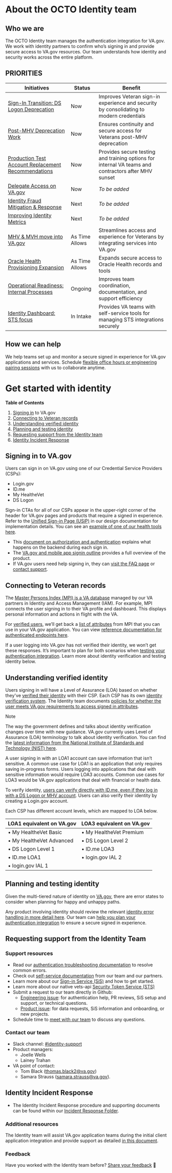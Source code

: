 # **About the OCTO Identity team**

## **Who we are**

The OCTO Identity team manages the authentication integration for VA.gov. We work with identity partners to confirm who’s signing in and provide secure access to VA.gov resources. Our team understands how identity and security works across the entire platform.

## **PRIORITIES**

| Initiatives | Status | Benefit |
|--------------|--------|---------|
| [Sign-In Transition: DS Logon Deprecation](https://github.com/department-of-veterans-affairs/identity-documentation/issues/15) | Now | Improves Veteran sign-in experience and security by consolidating to modern credentials |
| [Post-MHV Deprecation Work](https://github.com/department-of-veterans-affairs/identity-documentation/milestone/4) | Now | Ensures continuity and secure access for Veterans post-MHV deprecation |
| [Production Test Account Replacement Recommendations](https://github.com/department-of-veterans-affairs/identity-documentation/milestone/12) | Now | Provides secure testing and training options for internal VA teams and contractors after MHV sunset |
| [Delegate Access on VA.gov](https://github.com/department-of-veterans-affairs/identity-documentation/milestone/3) | Now | _To be added_ |
| [Identity Fraud Mitigation & Response](https://github.com/department-of-veterans-affairs/identity-documentation/milestone/8) | Next | _To be added_ |
| [Improving Identity Metrics](https://github.com/department-of-veterans-affairs/identity-documentation/milestone/5) | Next | _To be added_ |
| [MHV & MVH move into VA.gov](https://github.com/department-of-veterans-affairs/identity-documentation/milestone/1) | As Time Allows | Streamlines access and experience for Veterans by integrating services into VA.gov |
| [Oracle Health Provisioning Expansion](https://github.com/department-of-veterans-affairs/identity-documentation/milestone/1) | As Time Allows | Expands secure access to Oracle Health records and tools |
| [Operational Readiness: Internal Processes](https://github.com/department-of-veterans-affairs/identity-documentation/milestone/10) | Ongoing | Improves team coordination, documentation, and support efficiency |
| [Identity Dashboard: STS focus](https://github.com/orgs/department-of-veterans-affairs/projects/1646/views/10?pane=issue&itemId=111916085&issue=department-of-veterans-affairs%7Cidentity-documentation%7C323) | In Intake | Provides VA teams with self-service tools for managing STS integrations securely |



## **How we can help**

We help teams set up and monitor a secure signed in experience for VA.gov applications and services. Schedule [flexible office hours or engineering pairing sessions](https://github.com/department-of-veterans-affairs/va.gov-team/blob/master/products/identity/Support%20Process/identity-office-hours.md) with us to collaborate anytime.

# **Get started with identity**

**Table of Contents**

1. [Signing in](https://github.com/department-of-veterans-affairs/va.gov-team/tree/master/products/identity#signing-in-to-vagov) to VA.gov
2. [Connecting to Veteran records](https://github.com/department-of-veterans-affairs/va.gov-team/tree/master/products/identity#connecting-to-veteran-records)
3. [Understanding verified identity](https://github.com/department-of-veterans-affairs/va.gov-team/tree/master/products/identity#understanding-verified-identity)
4. [Planning and testing identity](https://github.com/department-of-veterans-affairs/va.gov-team/tree/master/products/identity#planning-and-testing-identity)
5. [Requesting support from the Identity team](https://github.com/department-of-veterans-affairs/va.gov-team/tree/master/products/identity#requesting-support-from-the-identity-team)
6. [Identity Incident Response](https://github.com/department-of-veterans-affairs/va.gov-team/tree/master/products/identity#identity-incident-response)

## **Signing in to VA.gov**

Users can sign in on VA.gov using one of our Credential Service Providers (CSPs):

- Login.gov
- ID.me
- My HealtheVet
- DS Logon

Sign-in CTAs for all of our CSPs appear in the upper-right corner of the header for VA.gov pages and products that require a signed in experience. Refer to the [Unified Sign-in Page (USiP)](https://github.com/department-of-veterans-affairs/va.gov-team/tree/master/products/identity/login/unified-sign-in-pages) in our design documentation for implementation details. You can see an [example of one of our health tools here](https://staging.va.gov/health-care/refill-track-prescriptions/).

- This [document on authorization and authentication](https://github.com/department-of-veterans-affairs/va.gov-team/blob/master/products/identity/login/reference-documents/auth/authentication-and-authorization.md) explains what happens on the backend during each sign in.
- The [VA.gov and mobile app signin outline](https://github.com/department-of-veterans-affairs/va.gov-team/tree/master/products/identity/login) provides a full overview of the product.
- If VA.gov users need help signing in, they can [visit the FAQ page](https://staging.va.gov/resources/signing-in-to-vagov/) or [contact support](https://staging.va.gov/contact-us/).

## **Connecting to Veteran records**

The [Master Persons Index (MPI) is a VA database](https://dvagov.sharepoint.com/sites/OITEPMOIAM/playbooks/Documents/MPI/VA_MPI_Service_Description.pdf) managed by our VA partners in Identity and Access Management (IAM). For example, MPI connects the user signing in to their VA profile and dashboard. This displays personal information and actions in flight with the VA.

For [verified users](https://github.com/department-of-veterans-affairs/va.gov-team/tree/master/products/identity#understanding-verified-identity), we’ll get back a [list of attributes](https://github.com/department-of-veterans-affairs/va.gov-team/blob/master/products/identity/login/sso/ssoe_saml_response_attributes.md) from MPI that you can use in your VA.gov application. You can view [reference documentation for authenticated endpoints here](https://department-of-veterans-affairs.github.io/va-digital-services-platform-docs/api-reference/#/user/getUser).

If a user logging into VA.gov has not verified their identity, we won’t get these responses. It’s important to plan for both scenarios when [testing your authentication integration](https://github.com/department-of-veterans-affairs/va.gov-team/tree/master/products/identity#planning-and-testing-identity). Learn more about identity verification and testing identity below.

## **Understanding verified identity**

Users signing in will have a Level of Assurance (LOA) based on whether they've [verified their identity](https://staging.va.gov/resources/verifying-your-identity-on-vagov/) with their CSP. Each CSP has its own [identity verification system](https://staging.va.gov/resources/verifying-your-identity-on-vagov/). The Identity team documents [policies for whether the user meets VA.gov requirements to access signed in attributes](https://github.com/department-of-veterans-affairs/va.gov-team/blob/470b2ba8c4c6c1b7cf168737755ce2607fc92954/products/identity/Products/Design%20Documents/UserAttribute_Rules.md).

> [!NOTE] 
> The way the government defines and talks about identity verification changes over time with new guidance. VA.gov currently uses Level of Assurance (LOA) terminology to talk about identity verification. You can find the [latest information from the National Institute of Standards and Technology (NIST) here](https://nvlpubs.nist.gov/nistpubs/SpecialPublications/NIST.SP.800-63a.pdf).

A user signing in with an LOA1 account can save information that isn’t sensitive. A common use case for LOA1 is an application that only requires saving in-progress forms. Users logging into applications that deal with sensitive information would require LOA3 accounts. Common use cases for LOA3 would be VA.gov applications that deal with financial or health data.

To verify identity, [users can verify directly with ID.me, even if they log in with a DS Logon or MHV account](https://help.id.me/hc/en-us/articles/4416188902039-Veterans-Affairs-and-ID-me). Users can also verify their identity by creating a Login.gov account.

Each CSP has different account levels, which are mapped to LOA below.

| LOA1 equivalent on VA.gov  | LOA3 equivalent on VA.gov |
| ------------- | ------------- |
| • My HealtheVet Basic  | • My HealtheVet Premium   |
| • My HealtheVet Advanced  | • DS Logon Level 2  |
| • DS Logon Level 1  | • ID.me LOA3   |
| • ID.me LOA1 | • login.gov IAL 2 |
| • login.gov IAL 1  |   |


## **Planning and testing identity**

Given the multi-tiered nature of identity on [VA.gov](http://va.gov/), there are error states to consider when planning for happy and unhappy paths.

Any product involving identity should review the relevant [identity error handling in more detail here](https://github.com/department-of-veterans-affairs/va.gov-team/blob/master/products/identity/login/error-messages/sign-in-error-handling.md). Our team can [help you plan your authentication integration](https://github.com/department-of-veterans-affairs/va.gov-team/blob/master/products/identity/Support%20Process/identity-office-hours.md) to ensure a secure signed in experience.

## **Requesting support from the Identity Team**

### Support resources

- Read our [authentication troubleshooting documentation](https://github.com/department-of-veterans-affairs/va.gov-team/blob/master/products/identity/Troubleshooting_logging/troubleshooting_signin.md) to resolve common errors.
- Check out [self-service documentation](https://github.com/department-of-veterans-affairs/va.gov-team/blob/master/products/identity/Support%20Process/identity-resources-for-authentication-support.md) from our team and our partners.
- Learn more about our [Sign-in Service (SiS)](https://github.com/department-of-veterans-affairs/va.gov-team/tree/master/products/identity/Products/Sign-In%20Service) and how to get started.
- Learn more about our native vets-api [Security Token Service (STS)](https://github.com/department-of-veterans-affairs/va.gov-team/tree/master/products/identity/Products/Sign-In%20Service/Engineering%20Docs/Authentication%20Types/Service%20Account%20Auth%20(STS))
- Submit a request to our team directly in Github:
    - [Engineering issue](https://github.com/department-of-veterans-affairs/va.gov-team-sensitive/blob/master/.github/ISSUE_TEMPLATE/1dentity-engineer-support.yml): for authentication help, PR reviews, SiS setup and support, or technical questions.
    - [Product issue](https://github.com/department-of-veterans-affairs/va.gov-team-sensitive/blob/master/.github/ISSUE_TEMPLATE/1dentity-product-support.yml): for data requests, SiS information and onboarding, or new projects.
- Schedule time to [meet with our team](https://github.com/department-of-veterans-affairs/va.gov-team/blob/master/products/identity/Support%20Process/identity-office-hours.md) to discuss any questions.

### Contact our team

- Slack channel: [#identity-support](https://dsva.slack.com/archives/CSFV4QTKN)
- Product managers:
    - Joelle Wells
    - Lainey Trahan
- VA point of contact:
    - Tom Black ([thomas.black2@va.gov](https://github.com/department-of-veterans-affairs/va.gov-team/blob/master/products/identity/thomas.black2@va.gov))
    - Samara Strauss ([samara.strauss@va.gov](https://github.com/department-of-veterans-affairs/va.gov-team/blob/master/products/identity/samara.strauss@va.gov)).

## Identity Incident Response

- The Identity Incident Response procedure and supporting documents can be found within our [Incident Response Folder](https://github.com/department-of-veterans-affairs/va.gov-team/tree/master/products/identity/Incident%20Response).

### Additional resources
The Identity team will assist VA.gov application teams during the initial client application integration and provide support as detailed [in this document](https://github.com/department-of-veterans-affairs/va.gov-team/blob/master/products/identity/Support%20Process/identity-resources-for-authentication-support.md).

### Feedback 
Have you worked with the Identity team before? [Share your feedback](https://dj540s05.optimalworkshop.com/questions/52low0ey) 🙏

